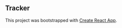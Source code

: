 ## Tracker

This project was bootstrapped with [Create React App](https://github.com/facebook/create-react-app).
